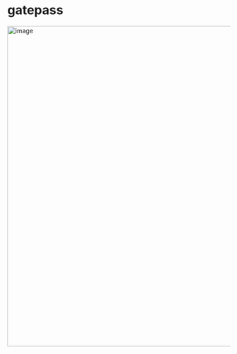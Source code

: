 # gatepass

<img width="724" alt="image" src="https://user-images.githubusercontent.com/58844618/174994875-a1526a45-a084-47bc-8267-9bc4cfc4eff6.png">
